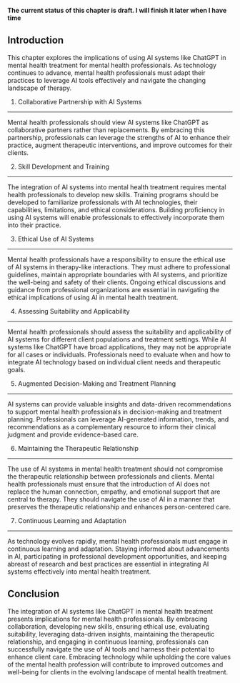 **The current status of this chapter is draft. I will finish it later when I have time**

Introduction
------------

This chapter explores the implications of using AI systems like ChatGPT in mental health treatment for mental health professionals. As technology continues to advance, mental health professionals must adapt their practices to leverage AI tools effectively and navigate the changing landscape of therapy.

1. Collaborative Partnership with AI Systems
--------------------------------------------

Mental health professionals should view AI systems like ChatGPT as collaborative partners rather than replacements. By embracing this partnership, professionals can leverage the strengths of AI to enhance their practice, augment therapeutic interventions, and improve outcomes for their clients.

2. Skill Development and Training
---------------------------------

The integration of AI systems into mental health treatment requires mental health professionals to develop new skills. Training programs should be developed to familiarize professionals with AI technologies, their capabilities, limitations, and ethical considerations. Building proficiency in using AI systems will enable professionals to effectively incorporate them into their practice.

3. Ethical Use of AI Systems
----------------------------

Mental health professionals have a responsibility to ensure the ethical use of AI systems in therapy-like interactions. They must adhere to professional guidelines, maintain appropriate boundaries with AI systems, and prioritize the well-being and safety of their clients. Ongoing ethical discussions and guidance from professional organizations are essential in navigating the ethical implications of using AI in mental health treatment.

4. Assessing Suitability and Applicability
------------------------------------------

Mental health professionals should assess the suitability and applicability of AI systems for different client populations and treatment settings. While AI systems like ChatGPT have broad applications, they may not be appropriate for all cases or individuals. Professionals need to evaluate when and how to integrate AI technology based on individual client needs and therapeutic goals.

5. Augmented Decision-Making and Treatment Planning
---------------------------------------------------

AI systems can provide valuable insights and data-driven recommendations to support mental health professionals in decision-making and treatment planning. Professionals can leverage AI-generated information, trends, and recommendations as a complementary resource to inform their clinical judgment and provide evidence-based care.

6. Maintaining the Therapeutic Relationship
-------------------------------------------

The use of AI systems in mental health treatment should not compromise the therapeutic relationship between professionals and clients. Mental health professionals must ensure that the introduction of AI does not replace the human connection, empathy, and emotional support that are central to therapy. They should navigate the use of AI in a manner that preserves the therapeutic relationship and enhances person-centered care.

7. Continuous Learning and Adaptation
-------------------------------------

As technology evolves rapidly, mental health professionals must engage in continuous learning and adaptation. Staying informed about advancements in AI, participating in professional development opportunities, and keeping abreast of research and best practices are essential in integrating AI systems effectively into mental health treatment.

Conclusion
----------

The integration of AI systems like ChatGPT in mental health treatment presents implications for mental health professionals. By embracing collaboration, developing new skills, ensuring ethical use, evaluating suitability, leveraging data-driven insights, maintaining the therapeutic relationship, and engaging in continuous learning, professionals can successfully navigate the use of AI tools and harness their potential to enhance client care. Embracing technology while upholding the core values of the mental health profession will contribute to improved outcomes and well-being for clients in the evolving landscape of mental health treatment.
